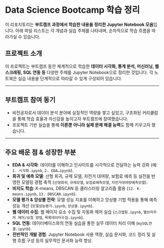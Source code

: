 # Data Science Bootcamp 학습 정리

이 리포지토리는 **부트캠프 과정에서 학습한 내용을 정리한 Jupyter Notebook 모음**입니다. 아래 파일 리스트는 각 개념과 실습 주제를 나타내며, 순차적으로 학습 흐름을 따라가실 수 있습니다.


##  프로젝트 소개
이 프로젝트는 부트캠프 동안 체계적으로 학습한 **데이터 시각화, 통계 분석, 머신러닝, 웹 스크래핑, SQL 연동 등** 다양한 주제를 Jupyter Notebook으로 정리한 것입니다. 각 노트북은 실습 내용을 단계적으로 따라갈 수 있게 구성되어 있습니다.

---

##  부트캠프 참여 동기
- 비전공자로서 데이터 분석 분야에 실질적인 역량을 쌓고 싶었고, 구조화된 커리큘럼을 통해 학습 효율과 자신감을 높이고자 부트캠프에 참여했습니다.
- 프로젝트 기반 실습을 통해 **이론뿐 아니라 실제 문제 해결 능력**도 함께 키우고자 했습니다.

---

##  주요 배운 점 & 성장한 부분
- **EDA & 시각화**: 데이터를 이해하고 인사이트를 시각적으로 전달하는 능력 강화 (예: `1. 시각화.ipynb`, `2. EDA…ipynb`).
- **회귀 및 예측 모델**: 선형 회귀, 규제 모델, 자전거 대여량, 보험료 예측 등 실전을 반영한 모델링 경험 축적 (`선형회귀`, `규제모델`, `보험료예측모델`, `자전거대여량예측모델`).
- **비지도 학습**: K‑means, DBSCAN 등 클러스터링 알고리즘 활용 (`12. K-means.ipynb`, `13. DBSCAN.ipynb`).
- **모델 평가 & 앙상블 전략**: 모델 성능 지표를 이해하고 앙상블 기법 적용을 통해 예측 성능 개선 (`모델성능평가.ipynb`, `앙상블.ipynb`).
- **웹 데이터 수집**: 웹 페이지 요소 수집 및 자동화 제어 실습 (`스크랩핑.ipynb`, `웹브라우저 제어/요청 방법`, `목록데이터수집.ipynb`).
- **SQL 연동**: 데이터베이스와의 연동 실습을 통한 실무 데이터 처리 이해 (`mySQL연결.ipynb`).
- **전반적인 개발 경험**: Jupyter Notebook 사용 역량, 실습 문서화, 코드 정리 및 실행 흐름 구성 등의 실무적인 문서화 능력 향상.
